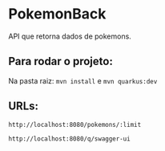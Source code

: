 # PokemonBack
API que retorna dados de pokemons.

## Para rodar o projeto:
Na pasta raiz: `mvn install` e `mvn quarkus:dev`

## URLs: 
`http://localhost:8080/pokemons/:limit`

`http://localhost:8080/q/swagger-ui`
